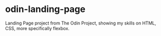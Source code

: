 # odin-landing-page
Landing Page project from The Odin Project, showing my skills on HTML, CSS, more specifically flexbox.